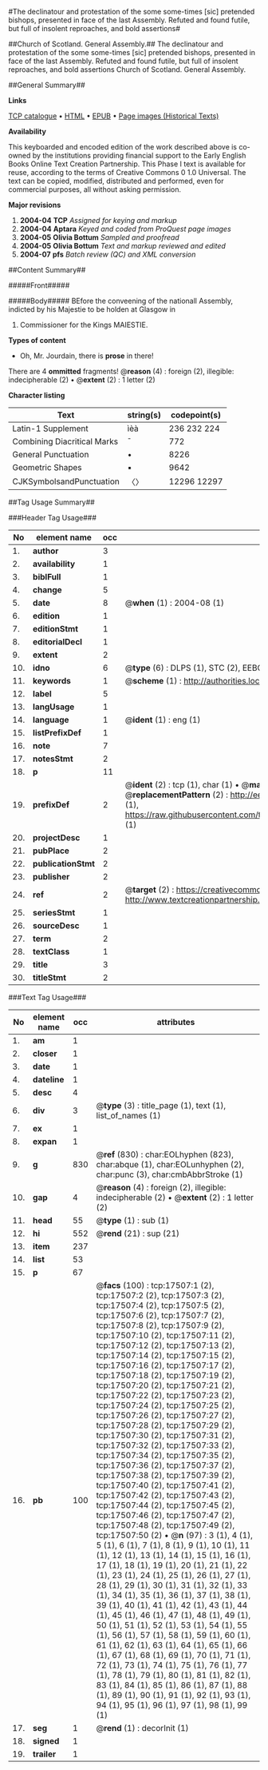 #The declinatour and protestation of the some some-times [sic] pretended bishops, presented in face of the last Assembly. Refuted and found futile, but full of insolent reproaches, and bold assertions#

##Church of Scotland. General Assembly.##
The declinatour and protestation of the some some-times [sic] pretended bishops, presented in face of the last Assembly. Refuted and found futile, but full of insolent reproaches, and bold assertions
Church of Scotland. General Assembly.

##General Summary##

**Links**

[TCP catalogue](http://www.ota.ox.ac.uk/tcp/)  • 
[HTML](http://tei.it.ox.ac.uk/tcp/Texts-HTML/free/A11/A11766.html)  • 
[EPUB](http://tei.it.ox.ac.uk/tcp/Texts-EPUB/free/A11/A11766.epub) • 
[Page images (Historical Texts)](https://data.historicaltexts.jisc.ac.uk/view?pubId=eebo-99852197e&pageId=eebo-99852197e-17507-1)

**Availability**

This keyboarded and encoded edition of the
	       work described above is co-owned by the institutions
	       providing financial support to the Early English Books
	       Online Text Creation Partnership. This Phase I text is
	       available for reuse, according to the terms of Creative
	       Commons 0 1.0 Universal. The text can be copied,
	       modified, distributed and performed, even for
	       commercial purposes, all without asking permission.

**Major revisions**

1. __2004-04__ __TCP__ *Assigned for keying and markup*
1. __2004-04__ __Aptara__ *Keyed and coded from ProQuest page images*
1. __2004-05__ __Olivia Bottum__ *Sampled and proofread*
1. __2004-05__ __Olivia Bottum__ *Text and markup reviewed and edited*
1. __2004-07__ __pfs__ *Batch review (QC) and XML conversion*

##Content Summary##

#####Front#####

#####Body#####
BEfore the conveening of the
nationall Assembly, indicted
by his Majestie to be holden
at Glasgow in
1. Commissioner for the Kings
MAIESTIE.

**Types of content**

  * Oh, Mr. Jourdain, there is **prose** in there!

There are 4 **ommitted** fragments! 
 @__reason__ (4) : foreign (2), illegible: indecipherable (2)  •  @__extent__ (2) : 1 letter (2)

**Character listing**


|Text|string(s)|codepoint(s)|
|---|---|---|
|Latin-1 Supplement|ìèà|236 232 224|
|Combining             Diacritical Marks|̄|772|
|General Punctuation|•|8226|
|Geometric Shapes|▪|9642|
|CJKSymbolsandPunctuation|〈〉|12296 12297|

##Tag Usage Summary##

###Header Tag Usage###

|No|element name|occ|attributes|
|---|---|---|---|
|1.|__author__|3||
|2.|__availability__|1||
|3.|__biblFull__|1||
|4.|__change__|5||
|5.|__date__|8| @__when__ (1) : 2004-08 (1)|
|6.|__edition__|1||
|7.|__editionStmt__|1||
|8.|__editorialDecl__|1||
|9.|__extent__|2||
|10.|__idno__|6| @__type__ (6) : DLPS (1), STC (2), EEBO-CITATION (1), PROQUEST (1), VID (1)|
|11.|__keywords__|1| @__scheme__ (1) : http://authorities.loc.gov/ (1)|
|12.|__label__|5||
|13.|__langUsage__|1||
|14.|__language__|1| @__ident__ (1) : eng (1)|
|15.|__listPrefixDef__|1||
|16.|__note__|7||
|17.|__notesStmt__|2||
|18.|__p__|11||
|19.|__prefixDef__|2| @__ident__ (2) : tcp (1), char (1)  •  @__matchPattern__ (2) : ([0-9\-]+):([0-9IVX]+) (1), (.+) (1)  •  @__replacementPattern__ (2) : http://eebo.chadwyck.com/downloadtiff?vid=$1&page=$2 (1), https://raw.githubusercontent.com/textcreationpartnership/Texts/master/tcpchars.xml#$1 (1)|
|20.|__projectDesc__|1||
|21.|__pubPlace__|2||
|22.|__publicationStmt__|2||
|23.|__publisher__|2||
|24.|__ref__|2| @__target__ (2) : https://creativecommons.org/publicdomain/zero/1.0/ (1), http://www.textcreationpartnership.org/docs/. (1)|
|25.|__seriesStmt__|1||
|26.|__sourceDesc__|1||
|27.|__term__|2||
|28.|__textClass__|1||
|29.|__title__|3||
|30.|__titleStmt__|2||


###Text Tag Usage###

|No|element name|occ|attributes|
|---|---|---|---|
|1.|__am__|1||
|2.|__closer__|1||
|3.|__date__|1||
|4.|__dateline__|1||
|5.|__desc__|4||
|6.|__div__|3| @__type__ (3) : title_page (1), text (1), list_of_names (1)|
|7.|__ex__|1||
|8.|__expan__|1||
|9.|__g__|830| @__ref__ (830) : char:EOLhyphen (823), char:abque (1), char:EOLunhyphen (2), char:punc (3), char:cmbAbbrStroke (1)|
|10.|__gap__|4| @__reason__ (4) : foreign (2), illegible: indecipherable (2)  •  @__extent__ (2) : 1 letter (2)|
|11.|__head__|55| @__type__ (1) : sub (1)|
|12.|__hi__|552| @__rend__ (21) : sup (21)|
|13.|__item__|237||
|14.|__list__|53||
|15.|__p__|67||
|16.|__pb__|100| @__facs__ (100) : tcp:17507:1 (2), tcp:17507:2 (2), tcp:17507:3 (2), tcp:17507:4 (2), tcp:17507:5 (2), tcp:17507:6 (2), tcp:17507:7 (2), tcp:17507:8 (2), tcp:17507:9 (2), tcp:17507:10 (2), tcp:17507:11 (2), tcp:17507:12 (2), tcp:17507:13 (2), tcp:17507:14 (2), tcp:17507:15 (2), tcp:17507:16 (2), tcp:17507:17 (2), tcp:17507:18 (2), tcp:17507:19 (2), tcp:17507:20 (2), tcp:17507:21 (2), tcp:17507:22 (2), tcp:17507:23 (2), tcp:17507:24 (2), tcp:17507:25 (2), tcp:17507:26 (2), tcp:17507:27 (2), tcp:17507:28 (2), tcp:17507:29 (2), tcp:17507:30 (2), tcp:17507:31 (2), tcp:17507:32 (2), tcp:17507:33 (2), tcp:17507:34 (2), tcp:17507:35 (2), tcp:17507:36 (2), tcp:17507:37 (2), tcp:17507:38 (2), tcp:17507:39 (2), tcp:17507:40 (2), tcp:17507:41 (2), tcp:17507:42 (2), tcp:17507:43 (2), tcp:17507:44 (2), tcp:17507:45 (2), tcp:17507:46 (2), tcp:17507:47 (2), tcp:17507:48 (2), tcp:17507:49 (2), tcp:17507:50 (2)  •  @__n__ (97) : 3 (1), 4 (1), 5 (1), 6 (1), 7 (1), 8 (1), 9 (1), 10 (1), 11 (1), 12 (1), 13 (1), 14 (1), 15 (1), 16 (1), 17 (1), 18 (1), 19 (1), 20 (1), 21 (1), 22 (1), 23 (1), 24 (1), 25 (1), 26 (1), 27 (1), 28 (1), 29 (1), 30 (1), 31 (1), 32 (1), 33 (1), 34 (1), 35 (1), 36 (1), 37 (1), 38 (1), 39 (1), 40 (1), 41 (1), 42 (1), 43 (1), 44 (1), 45 (1), 46 (1), 47 (1), 48 (1), 49 (1), 50 (1), 51 (1), 52 (1), 53 (1), 54 (1), 55 (1), 56 (1), 57 (1), 58 (1), 59 (1), 60 (1), 61 (1), 62 (1), 63 (1), 64 (1), 65 (1), 66 (1), 67 (1), 68 (1), 69 (1), 70 (1), 71 (1), 72 (1), 73 (1), 74 (1), 75 (1), 76 (1), 77 (1), 78 (1), 79 (1), 80 (1), 81 (1), 82 (1), 83 (1), 84 (1), 85 (1), 86 (1), 87 (1), 88 (1), 89 (1), 90 (1), 91 (1), 92 (1), 93 (1), 94 (1), 95 (1), 96 (1), 97 (1), 98 (1), 99 (1)|
|17.|__seg__|1| @__rend__ (1) : decorInit (1)|
|18.|__signed__|1||
|19.|__trailer__|1||
